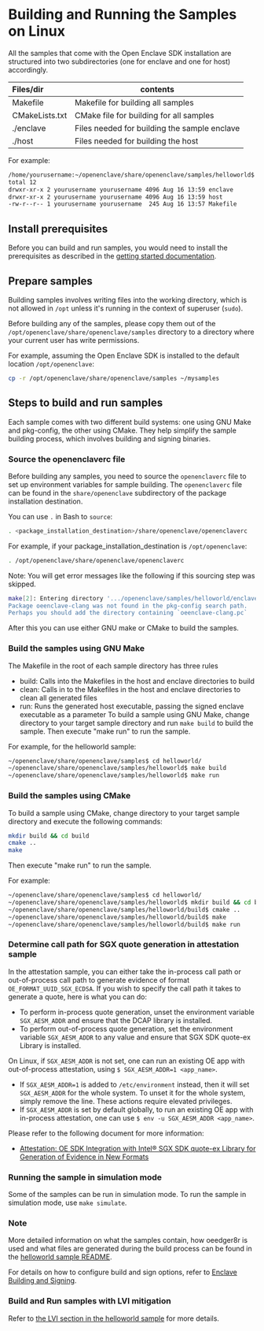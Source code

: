 # Building and Running the Samples on Linux

All the samples that come with the Open Enclave SDK installation are structured into two subdirectories (one for enclave and one for host) accordingly.

| Files/dir        |  contents                                   |
|:-----------------|---------------------------------------------|
| Makefile         | Makefile for building all samples           |
| CMakeLists.txt   | CMake file for building for all samples     |
| ./enclave        | Files needed for building the sample enclave|
| ./host           | Files needed for building the host          |

For example:

```bash
/home/yourusername:~/openenclave/share/openenclave/samples/helloworld$ ls -l
total 12
drwxr-xr-x 2 yourusername yourusername 4096 Aug 16 13:59 enclave
drwxr-xr-x 2 yourusername yourusername 4096 Aug 16 13:59 host
-rw-r--r-- 1 yourusername yourusername  245 Aug 16 13:57 Makefile
```

## Install prerequisites

Before you can build and run samples, you would need to install the prerequisites as described in the [getting started documentation](https://github.com/openenclave/openenclave/tree/master/docs/GettingStartedDocs).

## Prepare samples

Building samples involves writing files into the working directory, which is not allowed in `/opt` unless it's running in the context of superuser (`sudo`).

Before building any of the samples, please copy them out of the `/opt/openenclave/share/openenclave/samples` directory to a directory where your current user has write permissions.

For example, assuming the Open Enclave SDK is installed to the default location `/opt/openenclave`:

```bash
cp -r /opt/openenclave/share/openenclave/samples ~/mysamples
```

## Steps to build and run samples

Each sample comes with two different build systems: one using GNU Make and pkg-config, the other using CMake. They help simplify the sample building process, which involves building and signing
binaries.

### Source the openenclaverc file

Before building any samples, you need to source the `openenclaverc` file to set up environment variables for sample building. The `openenclaverc` file can be found in the `share/openenclave` subdirectory of the package installation destination.

You can use `.` in Bash to `source`:

```bash
. <package_installation_destination>/share/openenclave/openenclaverc
```

For example, if your package_installation_destination is `/opt/openenclave`:

```bash
. /opt/openenclave/share/openenclave/openenclaverc
```

Note: You will get error messages like the following if this sourcing step was skipped.

```sh
make[2]: Entering directory '.../openenclave/samples/helloworld/enclave`
Package oeenclave-clang was not found in the pkg-config search path.
Perhaps you should add the directory containing `oeenclave-clang.pc`
```

After this you can use either GNU make or CMake to build the samples.

### Build the samples using GNU Make

The Makefile in the root of each sample directory has three rules

- build: Calls into the Makefiles in the host and enclave directories to build
- clean: Calls in to the Makefiles in the host and enclave directories to clean all generated files
- run: Runs the generated host executable, passing the signed enclave executable as a parameter
To build a sample using GNU Make, change directory to your target sample directory and run `make build` to build the sample.
Then execute "make run" to run the sample.

For example, for the helloworld sample:

```bash
~/openenclave/share/openenclave/samples$ cd helloworld/
~/openenclave/share/openenclave/samples/helloworld$ make build
~/openenclave/share/openenclave/samples/helloworld$ make run
```

### Build the samples using CMake

To build a sample using CMake, change directory to your target sample directory and execute the following commands:

```bash
mkdir build && cd build
cmake ..
make
```

Then execute "make run" to run the sample.

For example:

```bash
~/openenclave/share/openenclave/samples$ cd helloworld/
~/openenclave/share/openenclave/samples/helloworld$ mkdir build && cd build
~/openenclave/share/openenclave/samples/helloworld/build$ cmake ..
~/openenclave/share/openenclave/samples/helloworld/build$ make
~/openenclave/share/openenclave/samples/helloworld/build$ make run
```

### Determine call path for SGX quote generation in attestation sample

In the attestation sample, you can either take the in-process call path or out-of-process call path to generate evidence of format `OE_FORMAT_UUID_SGX_ECDSA`. If you wish to specify the call path it takes to generate a quote, here is what you can do:
* To perform in-process quote generation, unset the environment variable `SGX_AESM_ADDR` and ensure that the DCAP library is installed.
* To perform out-of-process quote generation, set the environment variable `SGX_AESM_ADDR` to any value and ensure that SGX SDK quote-ex Library is installed.

On Linux, if `SGX_AESM_ADDR` is not set, one can run an existing OE app with out-of-process attestation, using `$ SGX_AESM_ADDR=1 <app_name>`.
* If `SGX_AESM_ADDR=1` is added to `/etc/environment` instead, then it will set `SGX_AESM_ADDR` for the whole system. To unset it for the whole system, simply remove the line. These actions require elevated privileges.
* If `SGX_AESM_ADDR` is set by default globally, to run an existing OE app with in-process attestation, one can use `$ env -u SGX_AESM_ADDR <app_name>`.

Please refer to the following document for more information:
* [Attestation: OE SDK Integration with Intel® SGX SDK quote-ex Library for Generation of Evidence in New Formats](https://github.com/openenclave/openenclave/blob/master/docs/DesignDocs/SGX_QuoteEx_Integration.md)

### Running the sample in simulation mode

Some of the samples can be run in simulation mode. To run the sample in simulation mode, use `make simulate`.

### Note

More detailed information on what the samples contain, how oeedger8r is used and what files are generated during the build process can be found in the [helloworld sample README](helloworld/README.md).

For details on how to configure build and sign options, refer to [Enclave Building and Signing](https://github.com/openenclave/openenclave/blob/master/docs/GettingStartedDocs/buildandsign.md).

### Build and Run samples with LVI mitigation

Refer to [the LVI section in the helloworld sample](helloworld/README.md#build-and-run-with-lvi-mitigation) for more details.
